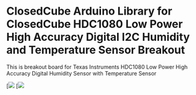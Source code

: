 ClosedCube Arduino Library for
ClosedCube HDC1080 Low Power High Accuracy Digital I2C Humidity and Temperature Sensor Breakout
=================================================================

This is breakout board for Texas Instruments HDC1080 Low Power High Accuracy Digital Humidity Sensor with Temperature Sensor 


[![](https://github.com/closedcube/ClosedCube_HDC1080_Arduino/blob/master/images/B004_ClosedCube_HDC1080_Pic1.jpg)
[![](https://github.com/closedcube/ClosedCube_HDC1080_Arduino/blob/master/images/B004_ClosedCube_HDC1080_Pic2.jpg)




